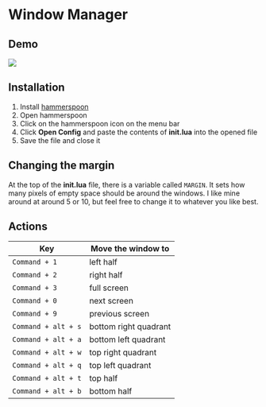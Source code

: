 # Window Manager
## Demo
![](hammerspoon-demo.gif)

## Installation
1. Install [hammerspoon](https://github.com/Hammerspoon/hammerspoon/releases/tag/0.9.66)
1. Open hammerspoon
1. Click on the hammerspoon icon on the menu bar
1. Click **Open Config** and paste the contents of **init.lua** into the opened file  
1. Save the file and close it

## Changing the margin
At the top of the **init.lua** file, there is a variable called `MARGIN`. It sets how many pixels of empty space should be around the windows. I like mine around at around 5 or 10, but feel free to change it to whatever you like best.

## Actions

 Key          | Move the window to
--------------|-------------
`Command + 1` | left half
`Command + 2` | right half
`Command + 3` | full screen
`Command + 0` | next screen
`Command + 9` | previous screen
`Command + alt + s` | bottom right quadrant
`Command + alt + a` | bottom left quadrant
`Command + alt + w` | top right quadrant
`Command + alt + q` | top left quadrant
`Command + alt + t` | top half
`Command + alt + b` | bottom half

